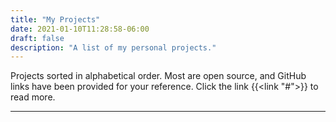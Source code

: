```yaml
---
title: "My Projects"
date: 2021-01-10T11:28:58-06:00
draft: false
description: "A list of my personal projects."
---
```

Projects sorted in alphabetical order. Most are open source, and GitHub links have been provided for your reference. Click the link {{<link "#">}} to read more.

***